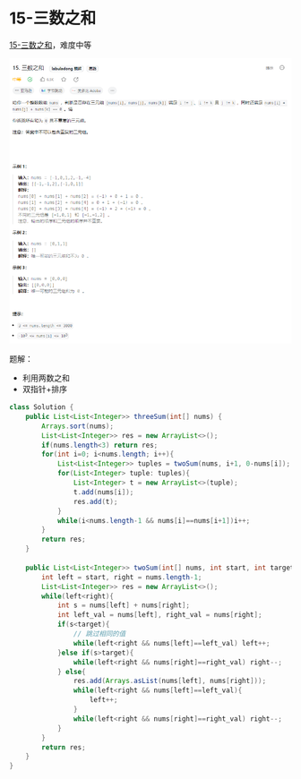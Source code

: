 # 15-三数之和

[15-三数之和](https://leetcode.cn/problems/3sum/?envType=study-plan-v2&envId=meituan-2023-fall-sprint)，难度中等

![image-20230904140952275](https://raw.githubusercontent.com/lqyspace/mypic/master/PicBed/202309041409346.png)

题解：

- 利用两数之和
- 双指针+排序

```java
class Solution {
    public List<List<Integer>> threeSum(int[] nums) {
        Arrays.sort(nums);
        List<List<Integer>> res = new ArrayList<>();
        if(nums.length<3) return res;
        for(int i=0; i<nums.length; i++){
            List<List<Integer>> tuples = twoSum(nums, i+1, 0-nums[i]);
            for(List<Integer> tuple: tuples){
                List<Integer> t = new ArrayList<>(tuple);
                t.add(nums[i]);
                res.add(t);
            }
            while(i<nums.length-1 && nums[i]==nums[i+1])i++;
        }
        return res;
    }

    public List<List<Integer>> twoSum(int[] nums, int start, int target){
        int left = start, right = nums.length-1;
        List<List<Integer>> res = new ArrayList<>();
        while(left<right){
            int s = nums[left] + nums[right];
            int left_val = nums[left], right_val = nums[right];
            if(s<target){
                // 跳过相同的值
                while(left<right && nums[left]==left_val) left++;
            }else if(s>target){
                while(left<right && nums[right]==right_val) right--;
            } else{
                res.add(Arrays.asList(nums[left], nums[right]));
                while(left<right && nums[left]==left_val){
                    left++;
                }
                while(left<right && nums[right]==right_val) right--;
            }
        }
        return res;
    }
}
```